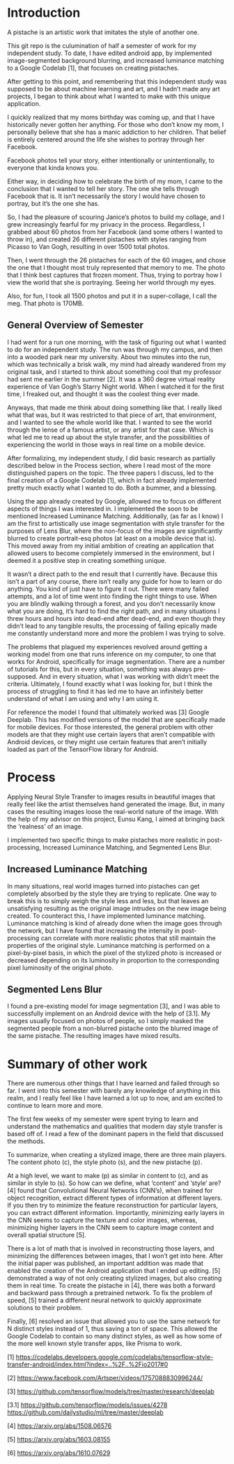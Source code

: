 # Introduction
A pistache is an artistic work that imitates the style of another one.

This git repo is the culumination of half a semester of work for my independent study. To date, I have edited android app, by implemented image-segmented background blurring, and increased luminance matching to a Google Codelab [1], that focuses on creating pistaches.

After getting to this point, and remembering that this independent study was supposed to be about machine learning and art, and I hadn’t made any art projects, I began to think about what I wanted to make with this unique application.

I quickly realized that my moms birthday was coming up, and that I have historically never gotten her anything. For those who don’t know my mom, I personally believe that she has a manic addiction to her children. That belief is entirely centered around the life she wishes to portray through her Facebook. 

Facebook photos tell your story, either intentionally or unintentionally, to everyone that kinda knows you.

Either way, in deciding how to celebrate the birth of my mom, I came to the conclusion that I wanted to tell her story. The one she tells through Facebook that is. It isn’t necessarily the story I would have chosen to portray, but it’s the one she has.

So, I had the pleasure of scouring Janice’s photos to build my collage, and I grew increasingly fearful for my privacy in the process. Regardless, I grabbed about 60 photos from her Facebook (and some others I wanted to throw in), and created 26 different pistaches with styles ranging from Picasso to Van Gogh, resulting in over 1500 total photos. 

Then, I went through the 26 pistaches for each of the 60 images, and chose the one that I thought most truly represented that memory to me. The photo that I think best captures that frozen moment. Thus, trying to portray how I view the world that she is portraying. Seeing her world through my eyes.

Also, for fun, I took all 1500 photos and put it in a super-collage, I call the meg. That photo is 170MB.

## General Overview of Semester
I had went for a run one morning, with the task of figuring out what I wanted to do for an independent study. The run was through my campus, and then into a wooded park near my university. About two minutes into the run, which was technically a brisk walk, my mind had already wandered from my original task, and I started to think about something cool that my professor had sent me earlier in the summer [2]. It was a 360 degree virtual reality experience of Van Gogh’s Starry Night world. When I watched it for the first time, I freaked out, and thought it was the coolest thing ever made. 

Anyways, that made me think about doing something like that. I really liked what that was, but it was restricted to that piece of art, that environment, and I wanted to see the whole world like that. I wanted to see the world through the lense of a famous artist, or any artist for that case. Which is what led me to read up about the style transfer, and the possibilities of experiencing the world in those ways in real time on a mobile device.

After formalizing, my independent study, I did basic research as partially described below in the Process section, where I read most of the more distinguished papers on the topic. The three papers I discuss, led to the final creation of a Google Codelab [1], which in fact already implemented pretty much exactly what I wanted to do. Both a bummer, and a blessing. 

Using the app already created by Google, allowed me to focus on different aspects of things I was interested in. I implemented the soon to be mentioned Increased Luminance Matching. Additionally, (as far as I know) I am the first to artistically use image segmentation with style transfer for the purposes of Lens Blur, where the non-focus of the images are significantly blurred to create portrait-esq photos (at least on a mobile device that is). This moved away from my initial ambition of creating an application that allowed users to become completely immersed in the environment, but I deemed it a positive step in creating something unique.

It wasn’t a direct path to the end result that I currently have. Because this isn’t a part of any course, there isn’t really any guide for how to learn or do anything. You kind of just have to figure it out. There were many failed attempts, and a lot of time went into finding the right things to use. When you are blindly walking through a forest, and you don’t necessarily know what you are doing, it’s hard to find the right path, and in many situations I threw hours and hours into dead-end after dead-end, and even though they didn’t lead to any tangible results, the processing of failing epically made me constantly understand more and more the problem I was trying to solve. 

The problems that plagued my experiences revolved around getting a working model from one that runs inference on my computer, to one that works for Android, specifically for image segmentation. There are a number of tutorials for this, but in every situation, something was always pre-supposed. And in every situation, what I was working with didn’t meet the criteria. Ultimately, I found exactly what I was looking for, but I think the process of struggling to find it has led me to have an infinitely better understand of what I am using and why I am using it. 

For reference the model I found that ultimately worked was [3] Google Deeplab. This has modified versions of the model that are specifically made for mobile devices. For those interested, the general problem with other models are that they might use certain layers that aren’t compatible with Android devices, or they might use certain features that aren’t initially loaded as part of the TensorFlow library for Android.

# Process
Applying Neural Style Transfer to images results in beautiful images that really feel like the artist themselves hand generated the image. But, in many cases the resulting images loose the real-world nature of the image. With the help of my advisor on this project, Eunsu Kang, I aimed at bringing back the ‘realness’ of an image.

I implemented two specific things to make pistaches more realistic in post-processing, Increased Luminance Matching, and Segmented Lens Blur. 

## Increased Luminance Matching
In many situations, real world images turned into pistaches can get completely absorbed by the style they are trying to replicate. One way to break this is to simply weigh the style less and less, but that leaves an unsatisfying resulting as the original image intrudes on the new image being created. To counteract this, I have implemented luminance matching. Luminance matching is kind of already done when the image goes through the network, but I have found that increasing the intensity in post-processing can correlate with more realistic photos that still maintain the properties of the original style. Luminance matching is performed on a pixel-by-pixel basis, in which the pixel of the stylized photo is increased or decreased depending on its luminosity in proportion to the corresponding pixel luminosity of the original photo. 

## Segmented Lens Blur
I found a pre-existing model for image segmentation [3], and I was able to successfully implement on an Android device with the help of [3.1]. My images usually focused on photos of people, so I simply masked the segmented people from a non-blurred pistache onto the blurred image of the same pistache. The resulting images have mixed results.

# Summary of other work
There are numerous other things that I have learned and failed through so far. I went into this semester with barely any knowledge of anything in this realm, and I really feel like I have learned a lot up to now, and am excited to continue to learn more and more.

The first few weeks of my semester were spent trying to learn and understand the mathematics and qualities that modern day style transfer is based off of. I read a few of the dominant papers in the field that discussed the methods. 

To summarize, when creating a stylized image, there are three main players. The content photo (c), the style photo (s), and the new pistache (p). 

At a high level, we want to make (p) as similar in content to (c), and as similar in style to (s). So how can we define, what ‘content’ and ‘style’ are? [4] found that Convolutional Neural Networks (CNN’s), when trained for object recognition, extract different types of information at different layers. If you then try to minimize the feature reconstruction for particular layers, you can extract different information. Importantly, minimizing early layers in the CNN seems to capture the texture and color images, whereas, minimizing higher layers in the CNN seem to capture image content and overall spatial structure [5].

There is a lot of math that is involved in reconstructing those layers, and minimizing the differences between images, that I won’t get into here. After the initial paper was published, an important addition was made that enabled the creation of the Android application that I ended up editing. [5] demonstrated a way of not only creating stylized images, but also creating them in real time. To create the pistache in [4], there was both a forward and backward pass through a pretrained network. To fix the problem of speed, [5] trained a different neural network to quickly approximate solutions to their problem. 

Finally, [6] resolved an issue that allowed you to use the same network for N distinct styles instead of 1, thus saving a ton of space. This allowed the Google Codelab to contain so many distinct styles, as well as how some of the more well known style transfer apps, like Prisma to work.

[1] 
https://codelabs.developers.google.com/codelabs/tensorflow-style-transfer-android/index.html?index=..%2F..%2Fio2017#0

[2] 
https://www.facebook.com/Artsper/videos/1757088830996244/

[3] 
https://github.com/tensorflow/models/tree/master/research/deeplab

[3.1]
https://github.com/tensorflow/models/issues/4278
https://github.com/dailystudio/ml/tree/master/deeplab

[4]
https://arxiv.org/abs/1508.06576

[5]
https://arxiv.org/abs/1603.08155

[6]
https://arxiv.org/abs/1610.07629
